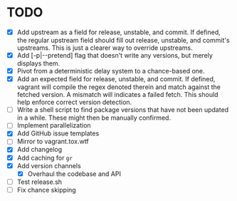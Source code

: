 # TODO

- [x] Add upstream as a field for release, unstable, and commit. If defined, the
  regular upstream field should fill out release, unstable, and commit's
  upstreams. This is just a clearer way to override upstreams.
- [x] Add [-p|--pretend] flag that doesn't write any versions, but merely
  displays them.
- [x] Pivot from a deterministic delay system to a chance-based one.
- [x] Add an expected field for release, unstable, and commit. If defined,
  vagrant will compile the regex denoted therein and match against the fetched
  version. A mismatch will indicates a failed fetch. This should help enforce
  correct version detection.
- [ ] Write a shell script to find package versions that have not been updated
  in a while. These might then be manually confirmed.
- [ ] Implement parallelization
- [x] Add GitHub issue templates
- [ ] Mirror to vagrant.tox.wtf
- [x] Add changelog
- [x] Add caching for `gr`
- [x] Add version channels
    - [x] Overhaul the codebase and API
- [ ] Test release.sh
- [ ] Fix chance skipping
